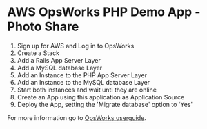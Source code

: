 # AWS OpsWorks PHP Demo App - Photo Share

1. Sign up for AWS and Log in to OpsWorks
2. Create a Stack
3. Add a Rails App Server Layer
4. Add a MySQL database Layer
5. Add an Instance to the PHP App Server Layer
6. Add an Instance to the MySQL database Layer
8. Start both instances and wait unti they are online
7. Create an App using this application as Application Source
8. Deploy the App, setting the 'Migrate database' option to 'Yes'

For more information go to [OpsWorks userguide](http://docs.aws.amazon.com/opsworks/latest/userguide/how_it_works.html).